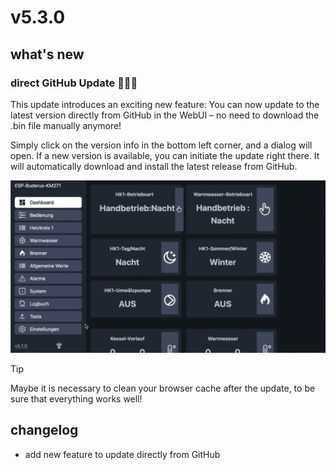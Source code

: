 # v5.3.0

## what's new

### direct GitHub Update 🎉🎉🎉

This update introduces an exciting new feature: You can now update to the latest version directly from GitHub in the WebUI – no need to download the .bin file manually anymore!

Simply click on the version info in the bottom left corner, and a dialog will open. If a new version is available, you can initiate the update right there. It will automatically download and install the latest release from GitHub.

![ota-2](Doc/github_ota.gif)

> [!TIP]
> Maybe it is necessary to clean your browser cache after the update, to be sure that everything works well!

## changelog

- add new feature to update directly from GitHub